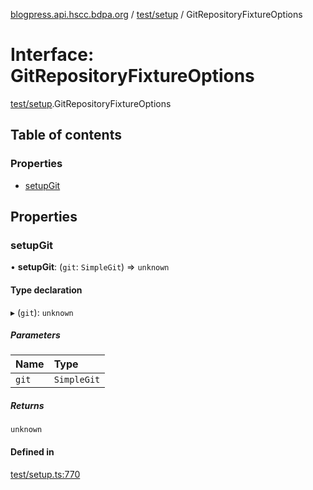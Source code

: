 [blogpress.api.hscc.bdpa.org](../README.md) / [test/setup](../modules/test_setup.md) / GitRepositoryFixtureOptions

# Interface: GitRepositoryFixtureOptions

[test/setup](../modules/test_setup.md).GitRepositoryFixtureOptions

## Table of contents

### Properties

- [setupGit](test_setup.GitRepositoryFixtureOptions.md#setupgit)

## Properties

### setupGit

• **setupGit**: (`git`: `SimpleGit`) => `unknown`

#### Type declaration

▸ (`git`): `unknown`

##### Parameters

| Name | Type |
| :------ | :------ |
| `git` | `SimpleGit` |

##### Returns

`unknown`

#### Defined in

[test/setup.ts:770](https://github.com/nhscc/blogpress.api.hscc.bdpa.org/blob/742232e/test/setup.ts#L770)
